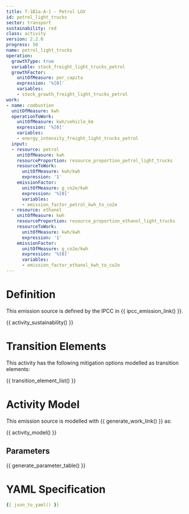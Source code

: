 ```yaml
---
title: T-1B1a-A-1 - Petrol LGV
id: petrol_light_trucks
sector: transport
sustainability: red
class: activity
version: 2.2.0
progress: 50
name: petrol_light_trucks
operation:
  growthType: true
  variable: stock_freight_light_trucks_petrol
  growthFactor:
    unitOfMeasure: per_capita
    expression: '%[0]'
    variables:
    - stock_growth_freight_light_trucks_petrol
work:
- name: combustion
  unitOfMeasure: kwh
  operationToWork:
    unitOfMeasure: kwh/vehicle_km
    expression: '%[0]'
    variables:
    - energy_intensity_freight_light_trucks_petrol
  input:
  - resource: petrol
    unitOfMeasure: kwh
    resourceProportion: resource_proportion_petrol_light_trucks
    resourceToWork:
      unitOfMeasure: kwh/kwh
      expression: '1'
    emissionFactor:
      unitOfMeasure: g_co2e/kwh
      expression: '%[0]'
      variables:
      - emission_factor_petrol_kwh_to_co2e
  - resource: ethanol
    unitOfMeasure: kwh
    resourceProportion: resource_proportion_ethanol_light_trucks
    resourceToWork:
      unitOfMeasure: kwh/kwh
      expression: '1'
    emissionFactor:
      unitOfMeasure: g_co2e/kwh
      expression: '%[0]'
      variables:
      - emission_factor_ethanol_kwh_to_co2e
---
```

# Definition
This emission source is defined by the IPCC in {{ ipcc_emission_link() }}.


{{ activity_sustainability() }}

# Transition Elements

This activity has the following mitigation options modelled as transition elements:

{{ transition_element_list() }}

# Activity Model
This emission source is modelled with {{ generate_work_link() }} as:

{{ activity_model() }}

## Parameters

{{ generate_parameter_table() }}

# YAML Specification

```yaml
{{ json_to_yaml() }}
```